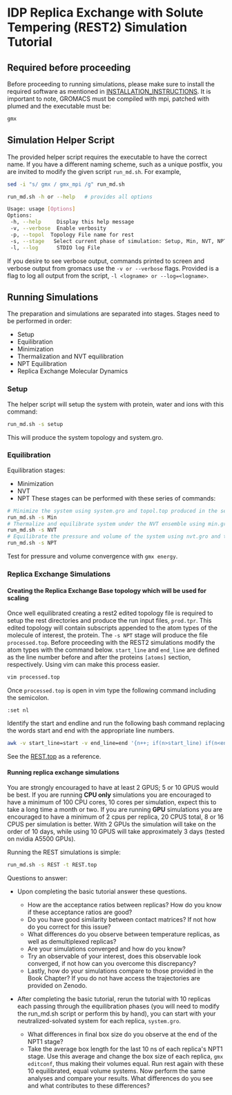 # IDP Replica Exchange with Solute Tempering (REST2)  Simulation Tutorial

## Required before proceeding
Before proceeding to running simulations, please make sure to install the required software as mentioned in [INSTALLATION_INSTRUCTIONS](./INSTALLATION_INSTRUCTIONS/). 
It is important to note, GROMACS must be compiled with mpi, patched with plumed and the executable must be:
```bash
gmx
```

## Simulation Helper Script
The provided helper script requires the executable to have the correct name. If you have a different naming scheme, such as a unique postfix, you are invited to modify the given script `run_md.sh`. For example,
```bash
sed -i "s/ gmx / gmx_mpi /g" run_md.sh
```


```bash
run_md.sh -h or --help   # provides all options 

Usage: usage [Options]
Options:
 -h, --help     Display this help message
 -v, --verbose  Enable verbosity
 -p, --topol  Topology File name for rest
 -s, --stage   Select current phase of simulation: Setup, Min, NVT, NPT, REST
 -l, --log      STDIO log File
```
If you desire to see verbose output, commands printed to screen and verbose output from gromacs use the `-v or --verbose` flags. 
Provided is a flag to log all output from the script, `-l <logname> or --log=<logname>`.

## Running Simulations
The preparation and simulations are separated into stages. 
Stages need to be performed in order:
*  Setup
*  Equilibration
  *  Minimization
  *  Thermalization and NVT equilibration
  *  NPT Equilibration
*  Replica Exchange Molecular Dynamics

### Setup
The helper script will setup the system with protein, water and ions with this command:
```bash
run_md.sh -s setup
```
This will produce the system topology and system.gro. 

### Equilibration
Equilibration stages:
*  Minimization
*  NVT
*  NPT
These stages can be performed with these series of commands:
```bash
# Minimize the system using system.gro and topol.top produced in the setup stage
run_md.sh -s Min 
# Thermalize and equilibrate system under the NVT ensemble using min.gro and topol.top
run_md.sh -s NVT
# Equilibrate the pressure and volume of the system using nvt.gro and topol.top
run_md.sh -s NPT
```
Test for pressure and volume convergence with `gmx energy`.

### Replica Exchange Simulations

#### Creating the Replica Exchange Base topology which will be used for scaling

Once well equilibrated creating a rest2 edited topology file is required to setup the rest directories and produce the run input files, `prod.tpr`. This edited topology will contain subscripts appended to the atom types of the molecule of interest, the protein. The `-s NPT` stage will produce the file `processed.top`. Before proceeding with the REST2 simulations modify the atom types with the command below. `start_line` and `end_line` are defined as the line number before and after the proteins `[atoms]` section, respectively. Using vim can make this process easier.
```bash
vim processed.top
```
Once `processed.top` is open in vim type the following command including the semicolon.
```vim
:set nl
```
Identify the start and endline and run the following bash command replacing the words start and end with the appropriate line numbers.
```bash
awk -v start_line=start -v end_line=end '{n++; if(n>start_line) if(n<end_line) if(NF>7) if($1+0==$1){$2=$2"_"}; print;}' processed.top > REST.top
```

See the [REST.top](./reference_files/og_topology/REST.top) as a reference.

#### Running replica exchange simulations
You are strongly encouraged to have at least 2 GPUS; 5 or 10 GPUS would be best. If you are running **CPU only** simulations you are encouraged to have a minimum of 100 CPU cores, 10 cores per simulation, expect this to take a long time a month or two. If you are running **GPU** simulations you are encouraged to have a minimum of 2 cpus per replica, 20 CPUS total, 8 or 16 CPUS per simulation is better. With 2 GPUs the simulation will take on the order of 10 days, while using 10 GPUS will take approximately 3 days (tested on nvidia A5500 GPUs).

Running the REST simulations is simple:
```bash
run_md.sh -s REST -t REST.top
```

Questions to answer:
* Upon completing the basic tutorial answer these questions.
  * How are the acceptance ratios between replicas? How do you know if these acceptance ratios are good? 
  * Do you have good similarity between contact matrices? If not how do you correct for this issue? 
  * What differences do you observe between temperature replicas, as well as demultiplexed replicas? 
  * Are your simulations converged and how do you know? 
  * Try an observable of your interest, does this observable look converged, if not how can you overcome this discrepancy? 
  * Lastly, how do your simulations compare to those provided in the Book Chapter? If you do not have access the trajectories are provided on Zenodo. 

* After completing the basic tutorial, rerun the tutorial with 10 replicas each passing through the equilibration phases (you will need to modify the run_md.sh script or perform this by hand), you can start with your neutralized-solvated system for each replica, `system.gro`. 
  * What differences in final box size do you observe at the end of the NPT1 stage? 
  * Take the average box length for the last 10 ns of each replica's NPT1 stage. Use this average and change the box size of each replica, `gmx editconf`, thus making their volumes equal. Run rest again with these 10 equilibrated, equal volume systems. Now perform the same analyses and compare your results. What differences do you see and what contributes to these differences? 
  
